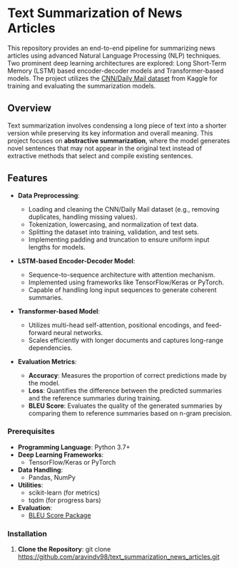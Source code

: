# Text Summarization of News Articles

This repository provides an end-to-end pipeline for summarizing news articles using advanced Natural Language Processing (NLP) techniques. Two prominent deep learning architectures are explored: Long Short-Term Memory (LSTM) based encoder-decoder models and Transformer-based models. The project utilizes the [CNN/Daily Mail dataset](https://www.kaggle.com/datasets/gowrishankarp/newspaper-text-summarization-cnn-dailymail/code) from Kaggle for training and evaluating the summarization models.

## Overview

Text summarization involves condensing a long piece of text into a shorter version while preserving its key information and overall meaning. This project focuses on **abstractive summarization**, where the model generates novel sentences that may not appear in the original text instead of extractive methods that select and compile existing sentences.

## Features

- **Data Preprocessing**:
  - Loading and cleaning the CNN/Daily Mail dataset (e.g., removing duplicates, handling missing values).
  - Tokenization, lowercasing, and normalization of text data.
  - Splitting the dataset into training, validation, and test sets.
  - Implementing padding and truncation to ensure uniform input lengths for models.

- **LSTM-based Encoder-Decoder Model**:
  - Sequence-to-sequence architecture with attention mechanism.
  - Implemented using frameworks like TensorFlow/Keras or PyTorch.
  - Capable of handling long input sequences to generate coherent summaries.

- **Transformer-based Model**:
  - Utilizes multi-head self-attention, positional encodings, and feed-forward neural networks.
  - Scales efficiently with longer documents and captures long-range dependencies.

- **Evaluation Metrics**:
  - **Accuracy**: Measures the proportion of correct predictions made by the model.
  - **Loss**: Quantifies the difference between the predicted summaries and the reference summaries during training.
  - **BLEU Score**: Evaluates the quality of the generated summaries by comparing them to reference summaries based on n-gram precision.

### Prerequisites

- **Programming Language**: Python 3.7+
- **Deep Learning Frameworks**:
  - TensorFlow/Keras or PyTorch
- **Data Handling**:
  - Pandas, NumPy
- **Utilities**:
  - scikit-learn (for metrics)
  - tqdm (for progress bars)
- **Evaluation**:
  - [BLEU Score Package](https://pypi.org/project/bleu-score/)

### Installation

1. **Clone the Repository**:
   git clone https://github.com/aravindv98/text_summarization_news_articles.git
